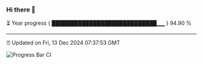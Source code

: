 ### Hi there 👋

⏳ Year progress { ████████████████████████████▁▁ } 94.90 %

---

⏰ Updated on Fri, 13 Dec 2024 07:37:53 GMT

![Progress Bar CI](https://github.com/IshwaranRudhara/GIT-ACTION/workflows/Progress%20Bar%20CI/badge.svg)
